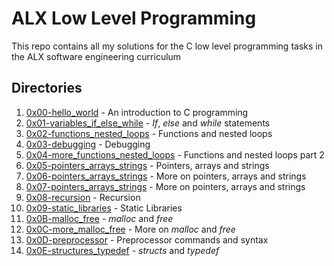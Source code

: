 
# ALX Low Level Programming

This repo contains all my solutions for the C low level programming tasks in the ALX software engineering curriculum


## Directories
1. [0x00-hello_world](./0x00-hello_world) - An introduction to C programming
2. [0x01-variables_if_else_while](./0x01-variables_if_else_while) - *If*, *else* and *while* statements
3. [0x02-functions_nested_loops](./0x02-functions_nested_loops) - Functions and nested loops
4. [0x03-debugging](./0x03-debugging) - Debugging
5. [0x04-more_functions_nested_loops](./0x04-more_functions_nested_loops) - Functions and nested loops part 2
6. [0x05-pointers_arrays_strings](./0x05-pointers_arrays_strings) - Pointers, arrays and strings
7. [0x06-pointers_arrays_strings](./0x06-pointers_arrays_strings) - More on pointers, arrays and strings
8. [0x07-pointers_arrays_strings](./0x07-pointers_arrays_strings) - More on pointers, arrays and strings
9. [0x08-recursion](./0x08-recursion) - Recursion
10. [0x09-static_libraries](./0x09-static_libraries) - Static Libraries
11. [0x0B-malloc_free](./0x0B-malloc_free) - *malloc* and *free*
12. [0x0C-more_malloc_free](./0x0C-more_malloc_free) - More on *malloc* and *free*
13. [0x0D-preprocessor](./0x0D-preprocessor) - Preprocessor commands and syntax
14. [0x0E-structures_typedef](./0x0E-structures_typedef) - *structs* and *typedef*
